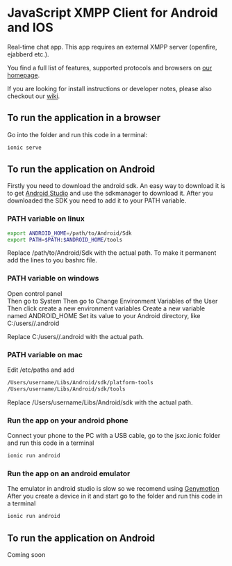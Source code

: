 
# JavaScript XMPP Client for Android and IOS


Real-time chat app. This app requires an external XMPP server (openfire, ejabberd etc.).

You find a full list of features, supported protocols and browsers on [our homepage](http://www.jsxc.org).

If you are looking for install instructions or developer notes, please also checkout our [wiki](https://github.com/jsxc/jsxc/wiki/).


## To run the application in a browser 
Go into the folder and run this code in a terminal:

```bash
ionic serve
```

## To run the application on Android 

Firstly you need to download the android sdk. An easy way to download it is to get [Android Studio](https://developer.android.com/studio/index.html) and use the sdkmanager to download it.
After you downloaded the SDK you need to add it to your PATH variable.

### PATH variable on linux

```bash
export ANDROID_HOME=/path/to/Android/Sdk
export PATH=$PATH:$ANDROID_HOME/tools
```

Replace  /path/to/Android/Sdk with the actual path. To make it permanent add the lines to you bashrc file.

### PATH variable on windows 

Open control panel  
Then go to System
Then go to Change Environment Variables of the User
Then click create a new environment variables
Create a new variable named ANDROID_HOME
Set its value to your Android directory, like C:/users/<username>/.android

Replace C:/users/<username>/.android with the actual path.

### PATH variable on mac 

Edit /etc/paths and add 

```bash
/Users/username/Libs/Android/sdk/platform-tools
/Users/username/Libs/Android/sdk/tools
```

Replace /Users/username/Libs/Android/sdk with the actual path.

### Run the app on your android phone

Connect your phone to the PC with a USB cable, go to the jsxc.ionic folder and run this code in a terminal

```bash
ionic run android
```

### Run the app on an android emulator

The emulator in android studio is slow so we recomend using [Genymotion](https://www.genymotion.com/)
After you create a device in it and start go to the folder and run this code in a terminal

```bash
ionic run android
```


## To run the application on Android

Coming soon
